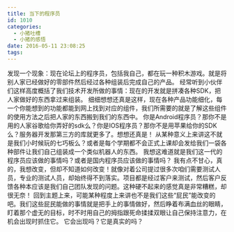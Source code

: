 ```yaml
---
title: 当下的程序员
id: 1010
categories:
  - 小猪吐槽
  - 小猪的感悟
date: 2016-05-11 23:08:25
tags:
---
```


发现一个现象：现在论坛上的程序员，包括我自己，都在玩一种积木游戏。就是将别人家已经做好的零部件然后经过各种组装后完成自己的产品。
经常听到小伙伴们这样高度概括了我们技术开发所做的事情：现在的开发就是拼凑各种SDK，把人家做好的东西拿过来组装。
细细想想还真是这样，现在各种产品功能细化，每一个你能想到的功能都能到网上找到对应的组件，我们所需要的就是了解这些组件的使用方法之后把人家的东西搬到我们的东西中。
你是Android程序员？那你不是用的人家谷歌给你弄好的sdk么？你是IOS程序员？那你不是用苹果给你的SDK么？服务器开发那第三方的库就更多了。想想还真是！
从某种意义上来讲这不就是我们小时候玩的七巧板么？或者是每个学期都不会正式上课却会发给我们一袋各种部件让我们自己组装成一个类似机器人的东西。
我想这难道就是我们这一代的程序员应该做的事情吗？或者是国内程序员应该做的事情吗？
我有点不甘心，真的，我想改变，但却不知道如何改变！就像对着公司提过很多次咱们需要测试人员，专业的测试人员，却始终得不到落实。项目都是经过客户来测试，然后客户反馈各种本应该是我们自己团队发现的问题。这种硬不起来的感觉真是非常糟糕，却很无奈！
回到主题上来，可能某种程度上来讲也不是我们这些“屁民”能改变的吧。我们这些屁民能做的事情就是把手上的事情做好，然后睁着布满血丝的眼睛，盯着那个虚无的目标，时不时用自己的拇指跟死命揉揉双眼让自己保持注意力，在机会出现时抓住它。
它会出现吗？它是真实的吗？